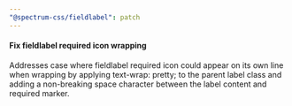 ```yaml
---
"@spectrum-css/fieldlabel": patch
---
```


#### Fix fieldlabel required icon wrapping

Addresses case where fieldlabel required icon could appear on its own line when wrapping by applying text-wrap: pretty; to the parent label class and adding a non-breaking space character between the label content and required marker.
